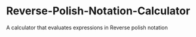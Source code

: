 # Reverse-Polish-Notation-Calculator
A calculator that evaluates expressions in Reverse polish notation
